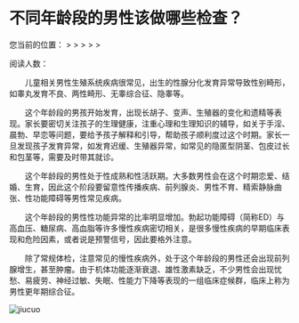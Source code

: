 # 不同年龄段的男性该做哪些检查？

您当前的位置： > > > > >

阅读人数：

　　儿童相关男性生殖系统疾病很常见，出生的性腺分化发育异常导致性别畸形，如睾丸发育不良、两性畸形、无睾综合征、隐睾等。

　　这个年龄段的男孩开始发育，出现长胡子、变声、生殖器的变化和遗精等表现。家长要密切关注孩子的生理健康，注重心理和生理知识的辅导，如关于手淫、晨勃、早恋等问题，要给予孩子解释和引导，帮助孩子顺利度过这个时期。家长一旦发现孩子发育异常，如发育迟缓、生殖器异常，如常见的隐匿型阴茎、包皮过长和包茎等，需要及时带其就诊。

　　这个年龄段的男性处于性成熟和性活跃期。大多数男性会在这个时期恋爱、结婚、生育，因此这个阶段要留意性传播疾病、前列腺炎、男性不育、精索静脉曲张、性功能障碍等男性常见疾病。

　　这个年龄段的男性性功能异常的比率明显增加。勃起功能障碍（简称ED）与高血压、糖尿病、高血脂等许多慢性疾病密切相关，是很多慢性疾病的早期临床表现和危险因素，或者说是预警信号，因此要格外注意。

　　除了常规体检，注意常见的慢性疾病外，处于这个年龄段的男性还会出现前列腺增生，甚至肿瘤。由于机体功能逐渐衰退、雄性激素缺乏，不少男性会出现忧愁、易疲劳、神经过敏、失眠、性能力下降等表现的一组临床症候群，临床上称为男性更年期综合征。

![jiucuo](https://zfwzgl.www.gov.cn/exposure/images/jiucuo.png?v=3505830011)